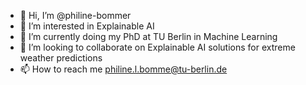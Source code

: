- 👋 Hi, I’m @philine-bommer
- 👀 I’m interested in Explainable AI
- 🌱 I’m currently doing my PhD at TU Berlin in Machine Learning
- 💞️ I’m looking to collaborate on Explainable AI solutions for extreme weather predictions
- 📫 How to reach me philine.l.bomme@tu-berlin.de

<!---
philine-bommer/philine-bommer is a ✨ special ✨ repository because its `README.md` (this file) appears on your GitHub profile.
You can click the Preview link to take a look at your changes.
--->
